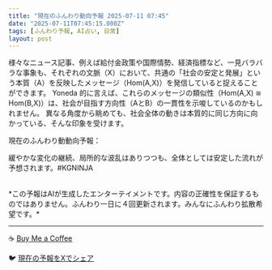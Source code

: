 ```yaml
---
title: "現在のふんわり動向予報 2025-07-11 07:45"
date: "2025-07-11T07:45:15.000Z"
tags: [ふんわり予報, AI占い, 日常]
layout: post
---
```


様々なニュース記事、例えば給付金政策や国際情勢、経済指標など、一見バラバラな事象も、それぞれの文脈（X）において、共通の「社会の安定と発展」という本質（A）を反映したメッセージ（Hom(A,X)）を発信していると捉えることができます。  Yoneda 的に言えば、これらのメッセージの類似性（Hom(A,X) ≅ Hom(B,X)）は、社会が目指す方向性（AとB）の一貫性を示唆しているのかもしれません。  異なる角度から眺めても、社会全体の動きは本質的に同じ方向に向かっている、そんな印象を受けます。


現在のふんわり動動向予報：

緩やかな変化の継続、局所的な波乱はありつつも、全体としては安定した流れが予想されます。#KGNINJA

<br>
*この予報はAIが生成したエンターテイメントです。内容の正確性を保証するものではありません。ふんわり一日に４回更新されます。みんなにふんわり拡散希望です。*

---
☕️ [Buy Me a Coffee](https://www.buymeacoffee.com/kgninja)

🐦 [現在の予報をXでシェア](https://twitter.com/intent/tweet?text=%E7%8F%BE%E5%9C%A8%E3%81%AE%E3%81%B5%E3%82%93%E3%82%8F%E3%82%8A%E4%BA%88%E5%A0%B1%3A%20%E3%80%8C%E6%A7%98%E3%80%85%E3%81%AA%E3%83%8B%E3%83%A5%E3%83%BC%E3%82%B9%E8%A8%98%E4%BA%8B%E3%80%81%E4%BE%8B%E3%81%88%E3%81%B0%E7%B5%A6%E4%BB%98%E9%87%91%E6%94%BF%E7%AD%96%E3%82%84%E5%9B%BD%E9%9A%9B%E6%83%85%E5%8B%A2%E3%80%81%E7%B5%8C%E6%B8%88%E6%8C%87%E6%A8%99%E3%81%AA%E3%81%A9%E3%80%81%E4%B8%80%E8%A6%8B%E3%83%90%E3%83%A9%E3%83%90%E3%83%A9%E3%81%AA%E4%BA%8B%E8%B1%A1%E3%82%82%E3%80%81%E3%81%9D%E3%82%8C%E3%81%9E%E3%82%8C%E3%81%AE%E6%96%87%E8%84%88%EF%BC%88X%EF%BC%89%E3%81%AB%E3%81%8A%E3%81%84%E3%81%A6%E3%80%81%E5%85%B1%E9%80%9A%E3%81%AE%E3%80%8C%E7%A4%BE%E4%BC%9A%E3%81%AE%E5%AE%89%E5%AE%9A%E3%81%A8%E7%99%BA%E5%B1%95%E3%80%8D%E3%81%A8%E3%81%84%E3%81%86%E6%9C%AC%E8%B3%AA%EF%BC%88A%EF%BC%89%E3%82%92%E5%8F%8D%E6%98%A0%E3%81%97%E3%81%9F%E3%83%A1%E3%83%83%E3%82%BB%E3%83%BC%E3%82%B8%EF%BC%88Hom(A%2CX)...%E3%80%8D%23KGNINJA%20%E7%B6%9A%E3%81%8D%E3%81%AF%E3%83%96%E3%83%AD%E3%82%B0%E3%81%A7%EF%BC%81%F0%9F%91%87&url=https%3A%2F%2Fkg-ninja.github.io%2FFunwariyoso%2F)

